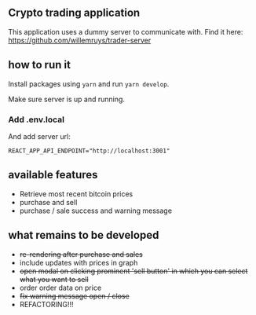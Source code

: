 ## Crypto trading application

This application uses a dummy server to communicate with. Find it here: https://github.com/willemruys/trader-server

## how to run it

Install packages using `yarn` and run `yarn develop`.

Make sure server is up and running.

### Add .env.local

And add server url:

`REACT_APP_API_ENDPOINT="http://localhost:3001"`

## available features

- Retrieve most recent bitcoin prices
- purchase and sell
- purchase / sale success and warning message

## what remains to be developed

- ~~re-rendering after purchase and sales~~
- include updates with prices in graph
- ~~open modal on clicking prominent 'sell button' in which you can select what you want to sell~~
- order order data on price
- ~~fix warning message open / close~~
- REFACTORING!!!
